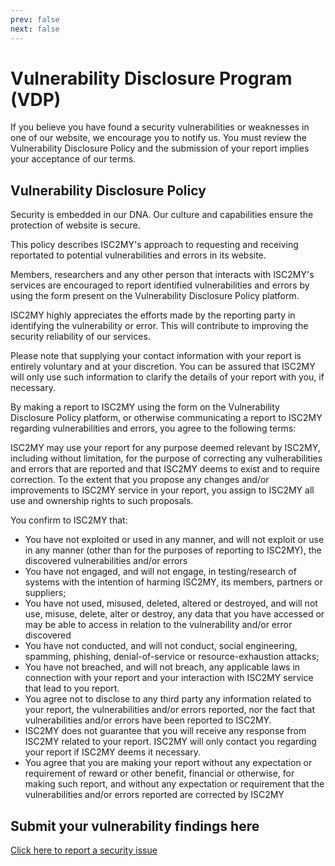```yaml
---
prev: false
next: false
---
```


# Vulnerability Disclosure Program (VDP)
If you believe you have found a security vulnerabilities or weaknesses in one of our website, we encourage you to notify us. You must review the Vulnerability Disclosure Policy and the submission of your report implies your acceptance of our terms.


## Vulnerability Disclosure Policy
Security is embedded in our DNA. Our culture and capabilities ensure the protection of website is secure.

This policy describes ISC2MY's approach to requesting and receiving reportated to potential vulnerabilities and errors in its website.

Members, researchers and any other person that interacts with ISC2MY's services are encouraged to report identified vulnerabilities and errors by using the form present on the Vulnerability Disclosure Policy platform.

ISC2MY highly appreciates the efforts made by the reporting party in identifying the vulnerability or error. This will contribute to improving the security reliability of our services.

Please note that supplying your contact information with your report is entirely voluntary and at your discretion. You can be assured that ISC2MY will only use such information to clarify the details of your report with you, if necessary.

By making a report to ISC2MY using the form on the Vulnerability Disclosure Policy platform, or otherwise communicating a report to ISC2MY regarding
vulnerabilities and errors, you agree to the following terms:

ISC2MY may use your report for any purpose deemed relevant by ISC2MY, including without limitation, for the purpose of correcting any vulherabilities and errors that are reported and that ISC2MY deems to exist and to require correction. To the extent that you propose any changes and/or improvements to ISC2MY service in your report, you assign to ISC2MY all use and ownership rights to such proposals.

You confirm to ISC2MY that:
- You have not exploited or used in any manner, and will not exploit or use in any manner (other than for the purposes of reporting to ISC2MY), the
discovered vulnerabilities and/or errors
- You have not engaged, and will not engage, in testing/research of systems with the intention of harming ISC2MY, its members, partners or suppliers;
- You have not used, misused, deleted, altered or destroyed, and will not use, misuse, delete, alter or destroy, any data that you have accessed or may be able to access in relation to the vulnerability and/or error discovered
- You have not conducted, and will not conduct, social engineering, spamming, phishing, denial-of-service or resource-exhaustion attacks;
- You have not breached, and will not breach, any applicable laws in connection with your report and your interaction with ISC2MY service that lead to you
report.
- You agree not to disclose to any third party any information related to your report, the vulnerabilities and/or errors reported, nor the fact that vulnerabilities and/or errors have been reported to ISC2MY.
- ISC2MY does not guarantee that you will receive any response from ISC2MY related to your report. ISC2MY will only contact you regarding your report if ISC2MY deems it necessary.
- You agree that you are making your report without any expectation or requirement of reward or other benefit, financial or otherwise, for making such report, and without any expectation or requirement that the vulnerabilities and/or errors reported are corrected by ISC2MY

## Submit your vulnerability findings here
[Click here to report a security issue](https://forms.gle/d4AYKZ2nv9UMLf3i9)